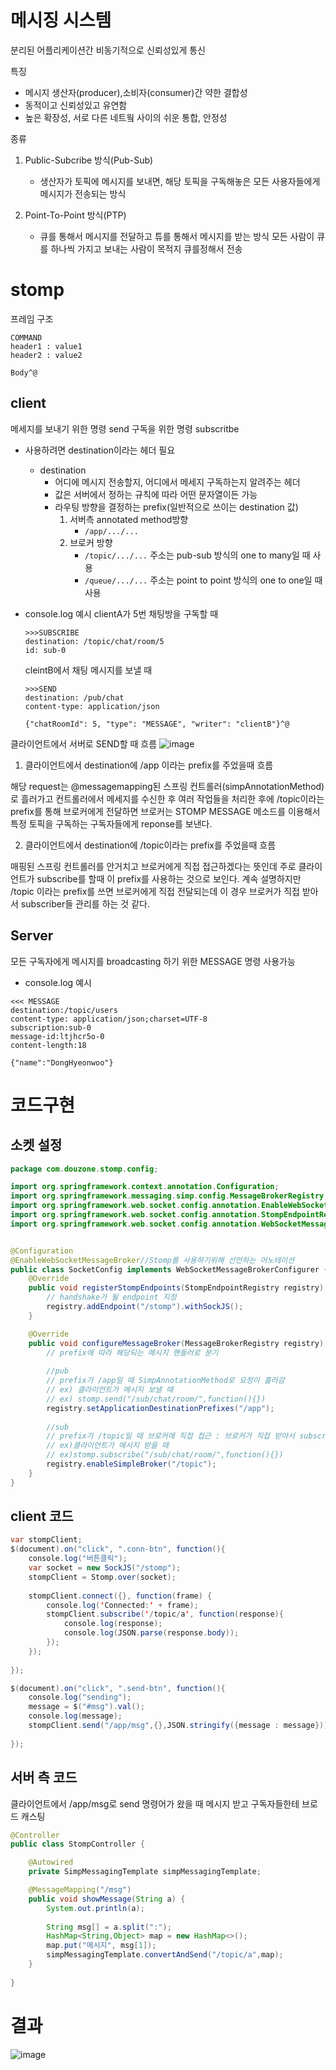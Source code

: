 # 메시징 시스템
분리된 어플리케이션간 비동기적으로 신뢰성있게 통신

특징
- 메시지 생산자(producer),소비자(consumer)간 약한 결합성
- 동적이고 신뢰성있고 유연함
- 높은 확장성, 서로 다른 네트웤 사이의 쉬운 통합, 안정성

종류
1. Public-Subcribe 방식(Pub-Sub)  
    - 생산자가 토픽에 메시지를 보내면, 해당 토픽을 구독해놓은 모든 사용자들에게 메시지가 전송되는 방식

2. Point-To-Point 방식(PTP)
    - 큐를 통해서 메시지를 전달하고 튜를 통해서 메시지를 받는 방식
    모든 사람이 큐를 하나씩 가지고 보내는 사람이 목적지 큐를정해서 전송

# stomp


프레임 구조
```
COMMAND
header1 : value1
header2 : value2

Body^@
```

## client

메세지를 보내기 위한 명령
send
구독을 위한 명령
subscritbe

- 사용하려면 destination이라는 헤더 필요  
    - destination   
        - 어디에 메시지 전송할지, 어디에서 메세지 구독하는지 알려주는 헤더
        - 값은 서버에서 정하는 규칙에 따라 어떤 문자열이든 가능
        - 라우팅 방향을 결정하는 prefix(일반적으로 쓰이는 destination 값)
            1. 서버측 annotated method방향
                - `/app/.../...`
            2. 브로커 방향
                - `/topic/.../...` 주소는 pub-sub 방식의 one to many일 때 사용  
                - `/queue/.../...` 주소는 point to point 방식의 one to one일 때 사용

- console.log 예시
    clientA가 5번 채팅방을 구독할 때
    ```
    >>>SUBSCRIBE
    destination: /topic/chat/room/5
    id: sub-0

    ```
    cleintB에서 채팅 메시지를 보낼 때
    ```
    >>>SEND
    destination: /pub/chat
    content-type: application/json

    {"chatRoomId": 5, "type": "MESSAGE", "writer": "clientB"}^@
    ```

클라이언트에서 서버로 SEND할 때 흐름
![image](https://user-images.githubusercontent.com/60701130/155841215-9a902eaa-ae5d-4389-a783-28493f22cc4d.png)

 
1.  클라이언트에서 destination에 /app 이라는 prefix를 주었을때 흐름

해당 request는 @messagemapping된 스프링 컨트롤러(simpAnnotationMethod)로 흘러가고 컨트롤러에서 메세지를 수신한 후 여러 작업들을 처리한 후에 /topic이라는 prefix를 통해 브로커에게 전달하면 브로커는  STOMP MESSAGE 메소드를 이용해서 특정 토픽을 구독하는 구독자들에게 reponse를 보낸다.

 

2.  클라이언트에서 destination에 /topic이라는 prefix를 주었을때 흐름

 

매핑된 스프링 컨트롤러를 안거치고 브로커에게 직접 접근하겠다는 뜻인데 주로 클라이언트가 subscribe를 할때 이 prefix를 사용하는 것으로 보인다. 계속 설명하지만  /topic 이라는 prefix를 쓰면 브로커에게 직접 전달되는데 이 경우 브로커가 직접 받아서 subscriber들 관리를 하는 것 같다.

## Server

모든 구독자에게 메시지를 broadcasting 하기 위한 MESSAGE 명령 사용가능
- console.log 예시
```
<<< MESSAGE
destination:/topic/users
content-type: application/json;charset=UTF-8
subscription:sub-0
message-id:ltjhcr5o-0
content-length:18

{"name":"DongHyeonwoo"}
```



# 코드구현

## 소켓 설정

``` java
package com.douzone.stomp.config;

import org.springframework.context.annotation.Configuration;
import org.springframework.messaging.simp.config.MessageBrokerRegistry;
import org.springframework.web.socket.config.annotation.EnableWebSocketMessageBroker;
import org.springframework.web.socket.config.annotation.StompEndpointRegistry;
import org.springframework.web.socket.config.annotation.WebSocketMessageBrokerConfigurer;


@Configuration
@EnableWebSocketMessageBroker//Stomp를 사용하기위해 선언하는 어노테이션
public class SocketConfig implements WebSocketMessageBrokerConfigurer {
	@Override
    public void registerStompEndpoints(StompEndpointRegistry registry) {
        // handshake가 될 endpoint 지정
		registry.addEndpoint("/stomp").withSockJS();
    }

    @Override
    public void configureMessageBroker(MessageBrokerRegistry registry) {
        // prefix에 따라 해당되는 메시지 핸들러로 분기
    	
    	//pub
    	// prefix가 /app일 때 SimpAnnotationMethod로 요청이 흘러감
    	// ex) 클라이언트가 메시지 보낼 때
    	// ex) stomp.send("/sub/chat/room/",function(){})
    	registry.setApplicationDestinationPrefixes("/app");
 
    	//sub
    	// prefix가 /topic일 때 브로커에 직접 접근 : 브로커가 직접 받아서 subscriber들을 관리
    	// ex)클라이언트가 메시지 받을 때				
    	// ex)stomp.subscribe("/sub/chat/room/",function(){})
        registry.enableSimpleBroker("/topic");
    }
}

```




## client 코드
``` java
var stompClient;
$(document).on("click", ".conn-btn", function(){
	console.log("버튼클릭");
	var socket = new SockJS("/stomp");
	stompClient = Stomp.over(socket);
	
	stompClient.connect({}, function(frame) {
		console.log('Connected:' + frame);
		stompClient.subscribe('/topic/a', function(response){
			console.log(response);
			console.log(JSON.parse(response.body));
		});
	});
	
});

$(document).on("click", ".send-btn", function(){
	console.log("sending");
	message = $("#msg").val();
	console.log(message);
	stompClient.send("/app/msg",{},JSON.stringify({message : message}));
		
});
```

## 서버 측 코드

클라이언트에서 /app/msg로 send 명령어가 왔을 때 메시지 받고
구독자들한테 브로드 캐스팅

```java
@Controller
public class StompController {

	@Autowired
	private SimpMessagingTemplate simpMessagingTemplate;

	@MessageMapping("/msg")
	public void showMessage(String a) {
		System.out.println(a);
		
		String msg[] = a.split(":");
		HashMap<String,Object> map = new HashMap<>();
		map.put("메시지", msg[1]);
		simpMessagingTemplate.convertAndSend("/topic/a",map);
	}
	
}
```

# 결과

![image](https://user-images.githubusercontent.com/60701130/156189968-7d253480-75d1-4c35-bbe2-385ea396adb0.png)